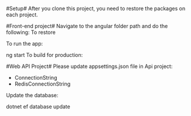 #Setup#
After you clone this project, you need to restore the packages on each project.

#Front-end project#
Navigate to the angular folder path and do the following: To restore

To run the app:

ng start
To build for production:

#Web API Project#
Please update appsettings.json file in Api project:
- ConnectionString
- RedisConnectionString

Update the database:

dotnet ef database update
